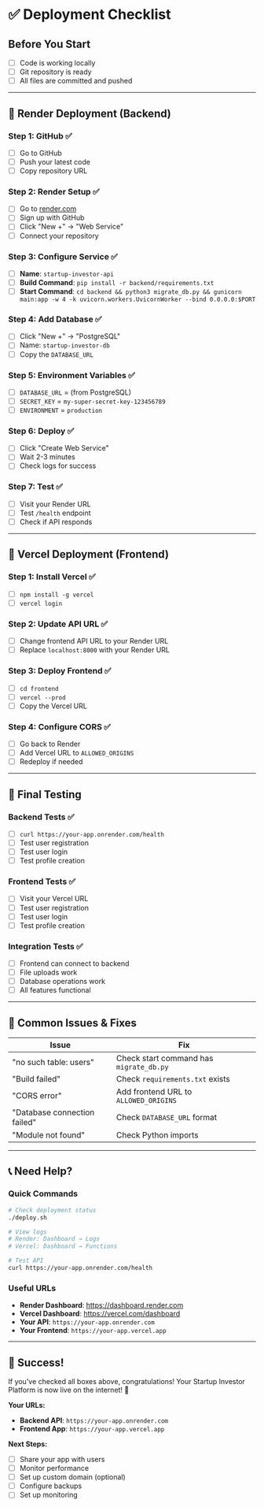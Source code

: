 # ✅ Deployment Checklist

## **Before You Start**
- [ ] Code is working locally
- [ ] Git repository is ready
- [ ] All files are committed and pushed

---

## **🚀 Render Deployment (Backend)**

### **Step 1: GitHub** ✅
- [ ] Go to GitHub
- [ ] Push your latest code
- [ ] Copy repository URL

### **Step 2: Render Setup** ✅
- [ ] Go to [render.com](https://render.com)
- [ ] Sign up with GitHub
- [ ] Click "New +" → "Web Service"
- [ ] Connect your repository

### **Step 3: Configure Service** ✅
- [ ] **Name**: `startup-investor-api`
- [ ] **Build Command**: `pip install -r backend/requirements.txt`
- [ ] **Start Command**: `cd backend && python3 migrate_db.py && gunicorn main:app -w 4 -k uvicorn.workers.UvicornWorker --bind 0.0.0.0:$PORT`

### **Step 4: Add Database** ✅
- [ ] Click "New +" → "PostgreSQL"
- [ ] Name: `startup-investor-db`
- [ ] Copy the `DATABASE_URL`

### **Step 5: Environment Variables** ✅
- [ ] `DATABASE_URL` = (from PostgreSQL)
- [ ] `SECRET_KEY` = `my-super-secret-key-123456789`
- [ ] `ENVIRONMENT` = `production`

### **Step 6: Deploy** ✅
- [ ] Click "Create Web Service"
- [ ] Wait 2-3 minutes
- [ ] Check logs for success

### **Step 7: Test** ✅
- [ ] Visit your Render URL
- [ ] Test `/health` endpoint
- [ ] Check if API responds

---

## **🎨 Vercel Deployment (Frontend)**

### **Step 1: Install Vercel** ✅
- [ ] `npm install -g vercel`
- [ ] `vercel login`

### **Step 2: Update API URL** ✅
- [ ] Change frontend API URL to your Render URL
- [ ] Replace `localhost:8000` with your Render URL

### **Step 3: Deploy Frontend** ✅
- [ ] `cd frontend`
- [ ] `vercel --prod`
- [ ] Copy the Vercel URL

### **Step 4: Configure CORS** ✅
- [ ] Go back to Render
- [ ] Add Vercel URL to `ALLOWED_ORIGINS`
- [ ] Redeploy if needed

---

## **🎯 Final Testing**

### **Backend Tests** ✅
- [ ] `curl https://your-app.onrender.com/health`
- [ ] Test user registration
- [ ] Test user login
- [ ] Test profile creation

### **Frontend Tests** ✅
- [ ] Visit your Vercel URL
- [ ] Test user registration
- [ ] Test user login
- [ ] Test profile creation

### **Integration Tests** ✅
- [ ] Frontend can connect to backend
- [ ] File uploads work
- [ ] Database operations work
- [ ] All features functional

---

## **🚨 Common Issues & Fixes**

| Issue | Fix |
|-------|-----|
| "no such table: users" | Check start command has `migrate_db.py` |
| "Build failed" | Check `requirements.txt` exists |
| "CORS error" | Add frontend URL to `ALLOWED_ORIGINS` |
| "Database connection failed" | Check `DATABASE_URL` format |
| "Module not found" | Check Python imports |

---

## **📞 Need Help?**

### **Quick Commands**
```bash
# Check deployment status
./deploy.sh

# View logs
# Render: Dashboard → Logs
# Vercel: Dashboard → Functions

# Test API
curl https://your-app.onrender.com/health
```

### **Useful URLs**
- **Render Dashboard**: https://dashboard.render.com
- **Vercel Dashboard**: https://vercel.com/dashboard
- **Your API**: `https://your-app.onrender.com`
- **Your Frontend**: `https://your-app.vercel.app`

---

## **🎉 Success!**

If you've checked all boxes above, congratulations! Your Startup Investor Platform is now live on the internet! 🚀

**Your URLs:**
- **Backend API**: `https://your-app.onrender.com`
- **Frontend App**: `https://your-app.vercel.app`

**Next Steps:**
- [ ] Share your app with users
- [ ] Monitor performance
- [ ] Set up custom domain (optional)
- [ ] Configure backups
- [ ] Set up monitoring 